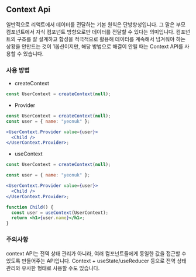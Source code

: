 ## Context Api

일반적으로 리액트에서 데이터를 전달하는 기본 원칙은 단방향성입니다. 그 말은 부모 컴포넌트에서 자식 컴포넌트 방향으로만 데이터를 전달할 수 있다는 의미입니다. 컴포넌트의 구조를 잘 설계하고 합성을 적극적으로 활용해 데이터를 계속해서 넘겨줘야 하는 상황을 안만드는 것이 1옵션이지만, 해당 방법으로 해결이 안될 때는 Context API를 사용할 수 있습니다.

### 사용 방법

- createContext

```jsx
const UserContext = createContext(null);
```

- Provider

```jsx
const UserContext = createContext(null);
const user = { name: "yeonuk" };

<UserContext.Provider value={user}>
  <Child />
</UserContext.Provider>;
```

- useContext

```jsx
const UserContext = createContext(null);

const user = { name: "yeonuk" };

<UserContext.Provider value={user}>
  <Child />
</UserContext.Provider>;

function Child() {
  const user = useContext(UserContext);
  return <h1>{user.name}</h1>;
}
```

### 주의사항

context API는 전역 상태 관리가 아니라, 여러 컴포넌트들에게 동일한 값을 접근할 수 있도록 만들어주는 API입니다.
Context + useState/useReducer 등으로 전역 상태관리와 유사한 형태로 사용할 수도 있습니다.
